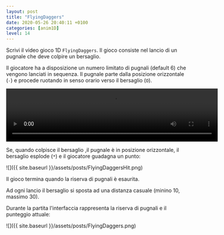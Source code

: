 ```yaml
---
layout: post
title: "FlyingDaggers"
date: 2020-05-26 20:40:11 +0100
categories: [anim1D]
level: 14
---
```


Scrivi il video gioco 1D `FlyingDaggers`. Il gioco consiste nel lancio di un pugnale che deve colpire un bersaglio. 

Il giocatore ha a disposizione un numero limitato di pugnali (default 6) che vengono lanciati in sequenza. Il pugnale parte dalla posizione orizzontale (`-`) e procede ruotando in senso orario verso il bersaglio (`O`). 

<video width="574" height="144" controls>
  <source src="{{ site.baseurl }}/assets/posts/FlyingDaggers.mp4" type="video/mp4">
  Your browser does not support the video tag.
</video>

Se, quando colpisce il bersaglio ,il pugnale è in posizione orizzontale, il bersaglio esplode (`*`) e il giocatore guadagna un punto:

![]({{ site.baseurl }}/assets/posts/FlyingDaggersHit.png)

Il gioco termina quando la riserva di pugnali è esaurita.

Ad ogni lancio il bersaglio si sposta ad una distanza casuale (minino 10, massimo 30). 

Durante la partita l'interfaccia rappresenta la riserva di pugnali e il punteggio attuale:

![]({{ site.baseurl }}/assets/posts/FlyingDaggers.png)



